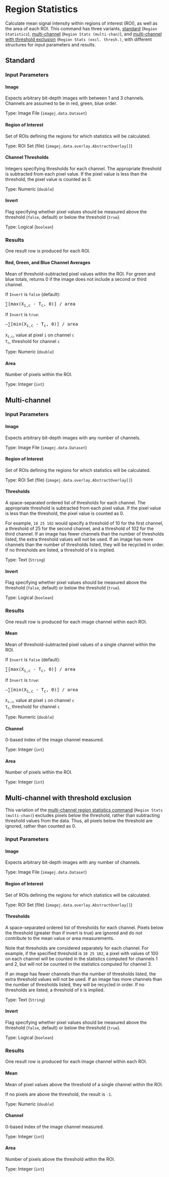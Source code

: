 Region Statistics
=================

Calculate mean signal intensity within regions of
interest (ROI), as well as the area of each ROI.
This command has three variants, [standard](#std) (`Region Statistics`),
[multi-channel](#nchan) (`Region Stats (multi-chan)`), and
[multi-channel with threshold exclusion](#excl) (`Region Stats (excl. thresh.)`,
with different structures for input parameters and results.

<h2 id="std">Standard</h2>

### Input Parameters

#### Image

Expects arbitrary bit-depth images with between 1 and 3 channels.
Channels are assumed to be in red, green, blue order.

Type: Image File (`imagej.data.Dataset`)

#### Region of Interest

Set of ROIs defining the regions for which statistics will be calculated.

Type: ROI Set (file) (`imagej.data.overlay.AbstractOverlay[]`)

#### Channel Thresholds

Integers specifying thresholds for each channel. The appropriate
threshold is subtracted from each pixel value. If the pixel
value is less than the threshold, the pixel value is counted as 0.

Type: Numeric (`double`)

#### Invert

Flag specifying whether pixel values should be measured
above the threshold (`false`, default) or below the
threshold (`true`).

Type: Logical (`boolean`)

### Results

One result row is produced for each ROI.

#### Red, Green, and Blue Channel Averages

Mean of threshold-subtracted pixel values within the ROI.
For green and blue totals, returns 0 if the image
does not include a second or third channel.

If `Invert` is `false` (default):

<pre>&sum;[max(X<sub>i,c</sub> - T<sub>c</sub>, 0)] / area</pre>

If `Invert` is `true`:

<pre>&ndash;&sum;[min(X<sub>i,c</sub> - T<sub>c</sub>, 0)] / area</pre>
 
<code>X<sub>i,c</sub></code>, value at pixel `i` on channel `c`    
<code>T<sub>c</sub></code>, threshold for channel `c`

Type: Numeric (`double`)

#### Area

Number of pixels within the ROI.

Type: Integer (`int`)



<h2 id="nchan">Multi-channel</h2>

### Input Parameters

#### Image

Expects arbitrary bit-depth images with any number of channels.

Type: Image File (`imagej.data.Dataset`)

#### Region of Interest

Set of ROIs defining the regions for which statistics will be calculated.

Type: ROI Set (file) (`imagej.data.overlay.AbstractOverlay[]`)

#### Thresholds

A space-separated ordered list of thresholds for each channel. The appropriate
threshold is subtracted from each pixel value. If the pixel
value is less than the threshold, the pixel value is counted as 0.

For example, `10 25 102` would specify a threshold of 10 for the first
channel, a threshold of 25 for the second channel, and a threshold of 102
for the third channel. If an image has fewer channels than
the number of thresholds listed, the extra threshold values will not
be used. If an image has more channels than the number of thresholds
listed, they will be recycled in order. If no thresholds are listed,
a threshold of `0` is implied.

Type: Text (`String`)

#### Invert

Flag specifying whether pixel values should be measured
above the threshold (`false`, default) or below the
threshold (`true`).

Type: Logical (`boolean`)

### Results

One result row is produced for each image channel within each ROI.

#### Mean

Mean of threshold-subtracted pixel values of a single channel within the ROI.

If `Invert` is `false` (default):

<pre>&sum;[max(X<sub>i,c</sub> - T<sub>c</sub>, 0)] / area</pre>

If `Invert` is `true`:

<pre>&ndash;&sum;[min(X<sub>i,c</sub> - T<sub>c</sub>, 0)] / area</pre>
 
<code>X<sub>i,c</sub></code>, value at pixel `i` on channel `c`    
<code>T<sub>c</sub></code>, threshold for channel `c`

Type: Numeric (`double`)

#### Channel

0-based index of the image channel measured.

Type: Integer (`int`)

#### Area

Number of pixels within the ROI.

Type: Integer (`int`)



<h2 id="excl">Multi-channel with threshold exclusion</h2>

This variation of the [multi-channel region statistics command](#nchan) 
(`Region Stats (multi-chan)`) excludes pixels below the threshold, rather
than subtracting threshold values from the data. Thus, all pixels below
the threshold are ignored, rather than counted as 0.

### Input Parameters

#### Image

Expects arbitrary bit-depth images with any number of channels.

Type: Image File (`imagej.data.Dataset`)

#### Region of Interest

Set of ROIs defining the regions for which statistics will be calculated.

Type: ROI Set (file) (`imagej.data.overlay.AbstractOverlay[]`)

#### Thresholds

A space-separated ordered list of thresholds for each channel. Pixels below
the threshold (greater than if invert is true) are ignored and do not
contribute to the mean value or area measurements.

Note that thresholds are considered separately for each channel. For example, 
if the specified threshold is `10 25 102`, a pixel with values of 100 on each
channel will be counted in the statistics computed for channels 1 and 2, but
will not be counted in the statistics computed for channel 3.

If an image has fewer channels than the number of thresholds listed, 
the extra threshold values will not be used. If an image has more channels
than the number of thresholds listed, they will be recycled in order. If no 
thresholds are listed, a threshold of `0` is implied.

Type: Text (`String`)

#### Invert

Flag specifying whether pixel values should be measured
above the threshold (`false`, default) or below the
threshold (`true`).

Type: Logical (`boolean`)

### Results

One result row is produced for each image channel within each ROI.

#### Mean

Mean of pixel values above the threshold of a single channel within the ROI.

If no pixels are above the threshold, the result is `-1`.

Type: Numeric (`double`)

#### Channel

0-based index of the image channel measured.

Type: Integer (`int`)

#### Area

Number of pixels above the threshold within the ROI.

Type: Integer (`int`)
